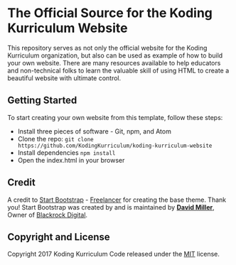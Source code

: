 # The Official Source for the Koding Kurriculum Website
This repository serves as not only the official website for the Koding Kurriculum organization, but also can be used as example of how to build your own website.  There are many resources available to help educators and non-technical folks to learn the valuable skill of using HTML to create a beautiful website with ultimate control.

## Getting Started
To start creating your own website from this template, follow these steps:
* Install three pieces of software - Git, npm, and Atom
* Clone the repo: `git clone https://github.com/KodingKurriculum/koding-kurriculum-website`
* Install dependencies `npm install`
* Open the index.html in your browser

## Credit
A credit to [Start Bootstrap](http://startbootstrap.com/) - [Freelancer](http://startbootstrap.com/template-overviews/freelancer/) for creating
the base theme.  Thank you!
Start Bootstrap was created by and is maintained by **[David Miller](http://davidmiller.io/)**, Owner of [Blackrock Digital](http://blackrockdigital.io/).

## Copyright and License
Copyright 2017 Koding Kurriculum Code released under the [MIT](https://github.com/KodingKurriculum/koding-kurriculum-website/blob/master/LICENSE) license.
